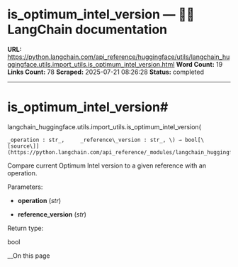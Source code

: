 # is_optimum_intel_version — 🦜🔗 LangChain  documentation

**URL:** https://python.langchain.com/api_reference/huggingface/utils/langchain_huggingface.utils.import_utils.is_optimum_intel_version.html
**Word Count:** 19
**Links Count:** 78
**Scraped:** 2025-07-21 08:26:28
**Status:** completed

---

# is\_optimum\_intel\_version\#

langchain\_huggingface.utils.import\_utils.is\_optimum\_intel\_version\(

    _operation : str_,     _reference\_version : str_, \) → bool[\[source\]](https://python.langchain.com/api_reference/_modules/langchain_huggingface/utils/import_utils.html#is_optimum_intel_version)\#     

Compare current Optimum Intel version to a given reference with an operation.

Parameters:     

  * **operation** \(_str_\)

  * **reference\_version** \(_str_\)

Return type:     

bool

__On this page